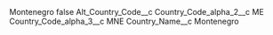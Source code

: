 <?xml version="1.0" encoding="UTF-8"?>
<CustomMetadata xmlns="http://soap.sforce.com/2006/04/metadata" xmlns:xsi="http://www.w3.org/2001/XMLSchema-instance" xmlns:xsd="http://www.w3.org/2001/XMLSchema">
    <label>Montenegro</label>
    <protected>false</protected>
    <values>
        <field>Alt_Country_Code__c</field>
        <value xsi:nil="true"/>
    </values>
    <values>
        <field>Country_Code_alpha_2__c</field>
        <value xsi:type="xsd:string">ME</value>
    </values>
    <values>
        <field>Country_Code_alpha_3__c</field>
        <value xsi:type="xsd:string">MNE</value>
    </values>
    <values>
        <field>Country_Name__c</field>
        <value xsi:type="xsd:string">Montenegro</value>
    </values>
</CustomMetadata>
